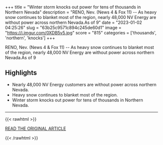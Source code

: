 +++
title = "Winter storm knocks out power for tens of thousands in Northern Nevada"
description = "RENO, Nev. (News 4 & Fox 11) -- As heavy snow continues to blanket most of the region, nearly 48,000 NV Energy are without power across northern Nevada.As of 9"
date = "2023-01-02 04:25:26"
slug = "63b25c9571c894c245de60d1"
image = "https://i.imgur.com/0XDB5v5.jpg"
score = "815"
categories = ['thousands', 'northern', 'knocks']
+++

RENO, Nev. (News 4 & Fox 11) -- As heavy snow continues to blanket most of the region, nearly 48,000 NV Energy are without power across northern Nevada.As of 9

## Highlights

- Nearly 48,000 NV Energy customers are without power across northern Nevada.
- Heavy snow continues to blanket most of the region.
- Winter storm knocks out power for tens of thousands in Northern Nevada.

---

{{< rawhtml >}}
  <p class="article-category">
    <a target="_blank" href="https://news3lv.com/news/local/winter-storm-knocks-out-power-for-thousands-in-northern-nevada-reno-washoe-county-carson-city-nv-energy-new-years-eve">READ THE ORIGINAL ARTICLE</a>
  </p>
{{< /rawhtml >}}
